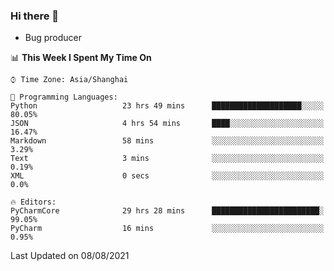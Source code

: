 ### Hi there 👋
* Bug producer
<!--START_SECTION:waka-->
📊 **This Week I Spent My Time On** 

```text
⌚︎ Time Zone: Asia/Shanghai

💬 Programming Languages: 
Python                   23 hrs 49 mins      ████████████████████░░░░░   80.05% 
JSON                     4 hrs 54 mins       ████░░░░░░░░░░░░░░░░░░░░░   16.47% 
Markdown                 58 mins             ░░░░░░░░░░░░░░░░░░░░░░░░░   3.29% 
Text                     3 mins              ░░░░░░░░░░░░░░░░░░░░░░░░░   0.19% 
XML                      0 secs              ░░░░░░░░░░░░░░░░░░░░░░░░░   0.0%

🔥 Editors: 
PyCharmCore              29 hrs 28 mins      ████████████████████████░   99.05% 
PyCharm                  16 mins             ░░░░░░░░░░░░░░░░░░░░░░░░░   0.95%

```


 Last Updated on 08/08/2021
<!--END_SECTION:waka-->
